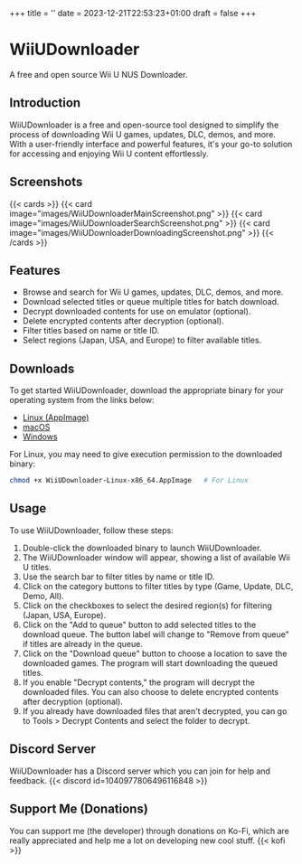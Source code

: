 +++
title = ''
date = 2023-12-21T22:53:23+01:00
draft = false
+++

# WiiUDownloader
A free and open source Wii U NUS Downloader.

## Introduction

WiiUDownloader is a free and open-source tool designed to simplify the process of downloading Wii U games, updates, DLC, demos, and more. With a user-friendly interface and powerful features, it's your go-to solution for accessing and enjoying Wii U content effortlessly.

## Screenshots
{{< cards >}}
  {{< card image="images/WiiUDownloaderMainScreenshot.png" >}}
  {{< card image="images/WiiUDownloaderSearchScreenshot.png" >}}
  {{< card image="images/WiiUDownloaderDownloadingScreenshot.png" >}}
{{< /cards >}}

## Features

- Browse and search for Wii U games, updates, DLC, demos, and more.
- Download selected titles or queue multiple titles for batch download.
- Decrypt downloaded contents for use on emulator (optional).
- Delete encrypted contents after decryption (optional).
- Filter titles based on name or title ID.
- Select regions (Japan, USA, and Europe) to filter available titles.

## Downloads

To get started WiiUDownloader, download the appropriate binary for your operating system from the links below:

- [Linux (AppImage)](https://github.com/Xpl0itU/WiiUDownloader/releases/latest/download/WiiUDownloader-Linux-x86_64.AppImage)
- [macOS](https://github.com/Xpl0itU/WiiUDownloader/releases/latest/download/WiiUDownloader-macOS-Universal.dmg)
- [Windows](https://github.com/Xpl0itU/WiiUDownloader/releases/latest/download/WiiUDownloader-Windows.zip)

For Linux, you may need to give execution permission to the downloaded binary:

```bash
chmod +x WiiUDownloader-Linux-x86_64.AppImage   # For Linux
```

## Usage

To use WiiUDownloader, follow these steps:

1. Double-click the downloaded binary to launch WiiUDownloader.
2. The WiiUDownloader window will appear, showing a list of available Wii U titles.
3. Use the search bar to filter titles by name or title ID.
4. Click on the category buttons to filter titles by type (Game, Update, DLC, Demo, All).
5. Click on the checkboxes to select the desired region(s) for filtering (Japan, USA, Europe).
6. Click on the "Add to queue" button to add selected titles to the download queue. The button label will change to "Remove from queue" if titles are already in the queue.
7. Click on the "Download queue" button to choose a location to save the downloaded games. The program will start downloading the queued titles.
8. If you enable "Decrypt contents," the program will decrypt the downloaded files. You can also choose to delete encrypted contents after decryption (optional).
9. If you already have downloaded files that aren't decrypted, you can go to Tools > Decrypt Contents and select the folder to decrypt.

## Discord Server

WiiUDownloader has a Discord server which you can join for help and feedback.
{{< discord id=1040977806496116848 >}}

## Support Me (Donations)

You can support me (the developer) through donations on Ko-Fi, which are really appreciated and help me a lot on developing new cool stuff.
{{< kofi >}}
